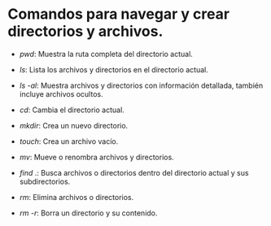 # Comandos para navegar y crear directorios y archivos.

- _pwd_: Muestra la ruta completa del directorio actual.

- _ls_: Lista los archivos y directorios en el directorio actual.

- _ls -al_: Muestra archivos y directorios con información detallada, también incluye archivos ocultos.

- _cd_: Cambia el directorio actual.

- _mkdir_: Crea un nuevo directorio.

- _touch_: Crea un archivo vacío.

- _mv_: Mueve o renombra archivos y directorios.

- _find_ .: Busca archivos o directorios dentro del directorio actual y sus subdirectorios.

- _rm_: Elimina archivos o directorios.

- _rm -r_: Borra un directorio y su contenido.
